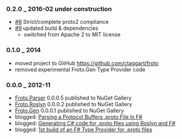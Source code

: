 ### 0.2.0 _ 2016-02 under construction
  * [#8](https://github.com/ctaggart/froto/issues/8) Strict/complete proto2 compliance
  * [#9](https://github.com/ctaggart/froto/issues/9) updated build & dependencies
    * switched from Apache 2 to MIT license

### 0.1.0 _ 2014
  * moved project to GitHub https://github.com/ctaggart/froto
  * removed experimental Froto.Gen Type Provider code

### 0.0.0 _ 2012-11
  * [Froto.Parser](https://www.nuget.org/packages/Froto.Parser/) 0.0.0.5 published to NuGet Gallery
  * [Froto.Roslyn](https://www.nuget.org/packages/Froto.Roslyn/) 0.0.0.2 published to NuGet Gallery
  * [Froto.Gen](https://www.nuget.org/packages/Froto.Gen/) 0.0.0.1 published to NuGet Gallery
  * blogged: [Parsing a Protocol Buffers .proto File in F#](http://blog.ctaggart.com/2012/11/parsing-protocol-buffers-proto-file-in-f.html)
  * blogged: [Generating C# code for .proto files using Roslyn and F#](http://blog.ctaggart.com/2012/11/generating-c-code-for-proto-files-using.html)
  * blogged: [1st build of an F# Type Provider for .proto files](http://blog.ctaggart.com/2012/11/1st-build-of-f-type-provider-for-proto.html)